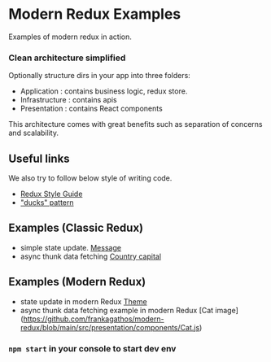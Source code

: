 # Modern Redux Examples

Examples of modern redux in action.

### Clean architecture simplified

Optionally structure dirs in your app into three folders:

- Application : contains business logic, redux store.
- Infrastructure : contains apis
- Presentation : contains React components

This architecture comes with great benefits such as separation of concerns and scalability.

## Useful links

We also try to follow below style of writing code.

- [Redux Style Guide](https://redux.js.org/style-guide/style-guide)
- ["ducks" pattern](https://github.com/erikras/ducks-modular-redux)

## Examples (Classic Redux)

- simple state update. [Message](https://github.com/frankagathos/modern-redux/blob/main/src/presentation/components/Msg.js)
- async thunk data fetching [Country capital](https://github.com/frankagathos/modern-redux/blob/main/src/presentation/components/Country.js)

## Examples (Modern Redux)

- state update in modern Redux [Theme](https://github.com/frankagathos/modern-redux/blob/main/src/presentation/components/Theme.js)
- async thunk data fetching example in modern Redux [Cat image] (https://github.com/frankagathos/modern-redux/blob/main/src/presentation/components/Cat.js)

### `npm start` in your console to start dev env
